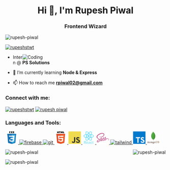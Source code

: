 <h1 align="center">Hi 👋, I'm Rupesh Piwal</h1>
<h3 align="center">Frontend Wizard</h3>

<p align="left"> <img src="https://komarev.com/ghpvc/?username=rupesh-piwal&label=Profile%20views&color=0e75b6&style=flat" alt="rupesh-piwal" /> </p>

<p align="left"> <a href="https://twitter.com/rupeshstwt" target="blank"><img src="https://img.shields.io/twitter/follow/rupeshstwt?logo=twitter&style=for-the-badge" alt="rupeshstwt" /></a> </p>


<img align="right" alt="Coding" width="450" src="https://camo.githubusercontent.com/9bf8947ee6536397df96fe003535b3ea606de488ffbbac5eaf3d32f8becd97ef/68747470733a2f2f632e74656e6f722e636f6d2f4270763977544c4b4d736b41414141432f636f6d70757465722d6e657264732e676966"/>


- Intern @ **PS Solutions**

- 🌱 I’m currently learning **Node & Express**

- 📫 How to reach me **rpiwal02@gmail.com**

<h3 align="left">Connect with me:</h3>
<p align="left">
<a href="https://twitter.com/rupeshstwt" target="blank"><img align="center" src="https://raw.githubusercontent.com/rahuldkjain/github-profile-readme-generator/master/src/images/icons/Social/twitter.svg" alt="rupeshstwt" height="30" width="40" /></a>
<a href="https://linkedin.com/in/rupesh piwal" target="blank"><img align="center" src="https://raw.githubusercontent.com/rahuldkjain/github-profile-readme-generator/master/src/images/icons/Social/linked-in-alt.svg" alt="rupesh piwal" height="30" width="40" /></a>

</p>

<h3 align="left">Languages and Tools:</h3>
<p align="left"> <a href="https://www.w3schools.com/css/" target="_blank" rel="noreferrer"> <img src="https://raw.githubusercontent.com/devicons/devicon/master/icons/css3/css3-original-wordmark.svg" alt="css3" width="40" height="40"/> </a> <a href="https://firebase.google.com/" target="_blank" rel="noreferrer"> <img src="https://www.vectorlogo.zone/logos/firebase/firebase-icon.svg" alt="firebase" width="40" height="40"/> </a> <a href="https://git-scm.com/" target="_blank" rel="noreferrer"> <img src="https://www.vectorlogo.zone/logos/git-scm/git-scm-icon.svg" alt="git" width="40" height="40"/> </a> <a href="https://www.w3.org/html/" target="_blank" rel="noreferrer"> <img src="https://raw.githubusercontent.com/devicons/devicon/master/icons/html5/html5-original-wordmark.svg" alt="html5" width="40" height="40"/> </a> <a href="https://developer.mozilla.org/en-US/docs/Web/JavaScript" target="_blank" rel="noreferrer"> <img src="https://raw.githubusercontent.com/devicons/devicon/master/icons/javascript/javascript-original.svg" alt="javascript" width="40" height="40"/> </a> <a href="https://nextjs.org/" target="_blank" rel="noreferrer"> <img src="https://raw.githubusercontent.com/devicons/devicon/master/icons/react/react-original-wordmark.svg" alt="react" width="40" height="40"/> </a> <a href="https://sass-lang.com" target="_blank" rel="noreferrer"> <img src="https://raw.githubusercontent.com/devicons/devicon/master/icons/sass/sass-original.svg" alt="sass" width="40" height="40"/> </a> <a href="https://tailwindcss.com/" target="_blank" rel="noreferrer"> <img src="https://www.vectorlogo.zone/logos/tailwindcss/tailwindcss-icon.svg" alt="tailwind" width="40" height="40"/> </a> <a href="https://www.typescriptlang.org/" target="_blank" rel="noreferrer"> <img src="https://raw.githubusercontent.com/devicons/devicon/master/icons/typescript/typescript-original.svg" alt="typescript" width="40" height="40"/> </a> 
<a href="https://www.mongodb.com/" target="_blank" rel="noreferrer"> <img src="https://raw.githubusercontent.com/devicons/devicon/master/icons/mongodb/mongodb-original-wordmark.svg" alt="mongodb" width="40" height="40"/> </a>

</p>

<p><img align="left" src="https://github-readme-stats.vercel.app/api/top-langs?username=rupesh-piwal&show_icons=true&locale=en&layout=compact" alt="rupesh-piwal" /></p>

<p>&nbsp;<img align="right" src="https://github-readme-stats.vercel.app/api?username=rupesh-piwal&show_icons=true&locale=en" alt="rupesh-piwal" /></p>

<p><img align="left" src="https://github-readme-streak-stats.herokuapp.com/?user=rupesh-piwal&" alt="rupesh-piwal" /></p>

